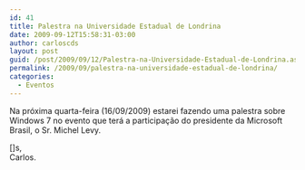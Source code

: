 ```yaml
---
id: 41
title: Palestra na Universidade Estadual de Londrina
date: 2009-09-12T15:58:31-03:00
author: carloscds
layout: post
guid: /post/2009/09/12/Palestra-na-Universidade-Estadual-de-Londrina.aspx
permalink: /2009/09/palestra-na-universidade-estadual-de-londrina/
categories:
  - Eventos
---
```

Na próxima quarta-feira (16/09/2009) estarei fazendo uma palestra sobre Windows 7 no evento que terá a participação do presidente da Microsoft Brasil, o Sr. Michel Levy.

[]s,  
Carlos.